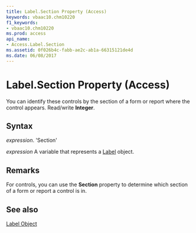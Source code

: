 ```yaml
---
title: Label.Section Property (Access)
keywords: vbaac10.chm10220
f1_keywords:
- vbaac10.chm10220
ms.prod: access
api_name:
- Access.Label.Section
ms.assetid: 0f026b4c-fabb-ae2c-ab1a-66315121de4d
ms.date: 06/08/2017
---
```



# Label.Section Property (Access)

You can identify these controls by the section of a form or report where the control appears. Read/write  **Integer**.


## Syntax

 _expression_. 'Section'

 _expression_ A variable that represents a [Label](./Access.Label.md) object.


## Remarks

For controls, you can use the  **Section** property to determine which section of a form or report a control is in.


## See also


[Label Object](Access.Label.md)

